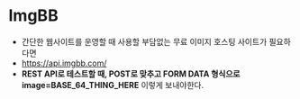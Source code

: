 # ImgBB
* 간단한 웹사이트를 운영할 때 사용할 부담없는 무료 이미지 호스팅 사이트가 필요하다면
* https://api.imgbb.com/
* **REST API로 테스트할 때, POST로 맞추고 FORM DATA 형식으로 image=BASE_64_THING_HERE** 이렇게 보내야한다.

